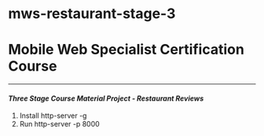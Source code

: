 # mws-restaurant-stage-3

# Mobile Web Specialist Certification Course
---
#### _Three Stage Course Material Project - Restaurant Reviews_

1. Install http-server -g
2. Run http-server -p 8000
